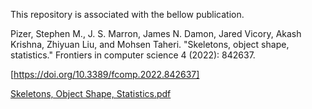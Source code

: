 This repository is associated with the bellow publication.

Pizer, Stephen M., J. S. Marron, James N. Damon, Jared Vicory, Akash Krishna, Zhiyuan Liu, and Mohsen Taheri.
"Skeletons, object shape, statistics." Frontiers in computer science 4 (2022): 842637.

[https://doi.org/10.3389/fcomp.2022.842637]

[Skeletons, Object Shape, Statistics.pdf](https://github.com/MohsenTaheriShalmani/Generalization_of_Fitted_Frames/files/14559833/Skeletons.Object.Shape.Statistics.pdf)
